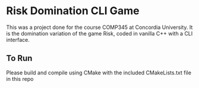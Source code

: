 # Risk Domination CLI Game

This was a project done for the course COMP345 at Concordia University. It is the domination variation of the game Risk, coded in vanilla C++ with a CLI interface.

## To Run

Please build and compile using CMake with the included CMakeLists.txt file in this repo